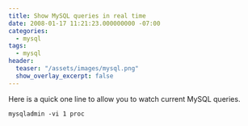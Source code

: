 ```yaml
---
title: Show MySQL queries in real time
date: 2008-01-17 11:21:23.000000000 -07:00
categories:
  - mysql
tags:
  - mysql
header:
  teaser: "/assets/images/mysql.png"
  show_overlay_excerpt: false
---
```

Here is a quick one line to allow you to watch current MySQL queries.
```shell
mysqladmin -vi 1 proc
```
